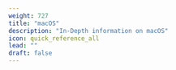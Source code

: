 ```yaml
---
weight: 727
title: "macOS"
description: "In-Depth information on macOS"
icon: quick_reference_all
lead: ""
draft: false
---
```


